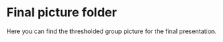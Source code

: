 # Final picture folder 

Here you can find the thresholded group picture for the final presentation. 
